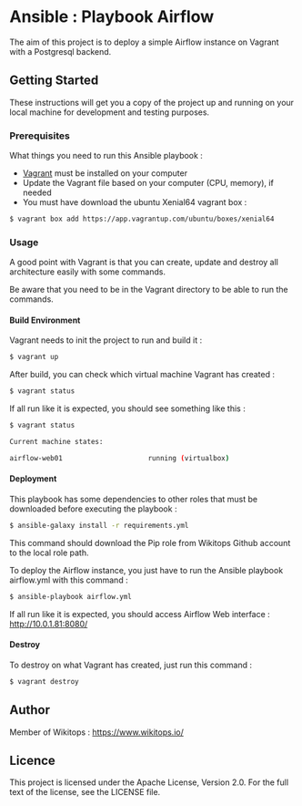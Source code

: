 # Ansible : Playbook Airflow
The aim of this project is to deploy a simple Airflow instance on Vagrant with a Postgresql backend.

## Getting Started

These instructions will get you a copy of the project up and running on your local machine for development and testing purposes.

### Prerequisites

What things you need to run this Ansible playbook :

*   [Vagrant](https://www.vagrantup.com/docs/installation/) must be installed on your computer
*   Update the Vagrant file based on your computer (CPU, memory), if needed
*   You must have download the ubuntu Xenial64 vagrant box :

```bash
$ vagrant box add https://app.vagrantup.com/ubuntu/boxes/xenial64
```

### Usage

A good point with Vagrant is that you can create, update and destroy all architecture easily with some commands.

Be aware that you need to be in the Vagrant directory to be able to run the commands.

#### Build Environment

Vagrant needs to init the project to run and build it :

```bash
$ vagrant up
```

After build, you can check which virtual machine Vagrant has created :

```bash
$ vagrant status
```

If all run like it is expected, you should see something like this :

```bash
$ vagrant status

Current machine states:

airflow-web01                     running (virtualbox)
```

#### Deployment

This playbook has some dependencies to other roles that must be downloaded before executing the playbook :

```bash
$ ansible-galaxy install -r requirements.yml
```

This command should download the Pip role from Wikitops Github account to the local role path.

To deploy the Airflow instance, you just have to run the Ansible playbook airflow.yml with this command :

```bash
$ ansible-playbook airflow.yml
```

If all run like it is expected, you should access Airflow Web interface : http://10.0.1.81:8080/

#### Destroy

To destroy on what Vagrant has created, just run this command :

```bash
$ vagrant destroy
```

## Author

Member of Wikitops : https://www.wikitops.io/

## Licence

This project is licensed under the Apache License, Version 2.0. For the full text of the license, see the LICENSE file.
